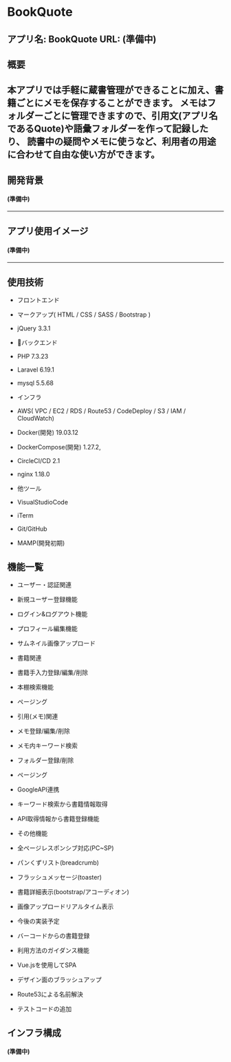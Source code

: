 # BookQuote
アプリ名: BookQuote
URL: (準備中)
---
## 概要
本アプリでは手軽に蔵書管理ができることに加え、書籍ごとにメモを保存することができます。
メモはフォルダーごとに管理できますので、引用文(アプリ名であるQuote)や語彙フォルダーを作って記録したり、
読書中の疑問やメモに使うなど、利用者の用途に合わせて自由な使い方ができます。
---
## 開発背景
#### (準備中)
---
## アプリ使用イメージ
#### (準備中)
---
## 使用技術
* フロントエンド
 * マークアップ( HTML / CSS / SASS / Bootstrap )
 * jQuery 3.3.1

* バックエンド
 * PHP 7.3.23
 * Laravel 6.19.1
 * mysql 5.5.68

* インフラ
 * AWS( VPC / EC2 / RDS / Route53 / CodeDeploy / S3 / IAM / CloudWatch)
 * Docker(開発) 19.03.12
 * DockerCompose(開発) 1.27.2,
 * CircleCI/CD 2.1
 * nginx 1.18.0

* 他ツール
 * VisualStudioCode
 * iTerm
 * Git/GitHub
 * MAMP(開発初期)

## 機能一覧
* ユーザー・認証関連
 * 新規ユーザー登録機能
 * ログイン&ログアウト機能
 * プロフィール編集機能
 * サムネイル画像アップロード　　　

* 書籍関連
 * 書籍手入力登録/編集/削除
 * 本棚検索機能
 * ページング

* 引用(メモ)関連
 * メモ登録/編集/削除
 * メモ内キーワード検索
 * フォルダー登録/削除
 * ページング

* GoogleAPI連携
 * キーワード検索から書籍情報取得
 * API取得情報から書籍登録機能

* その他機能
 * 全ページレスポンシブ対応(PC~SP)
 * パンくずリスト(breadcrumb)
 * フラッシュメッセージ(toaster)
 * 書籍詳細表示(bootstrap/アコーディオン)
 * 画像アップロードリアルタイム表示

* 今後の実装予定
 * バーコードからの書籍登録
 * 利用方法のガイダンス機能
 * Vue.jsを使用してSPA
 * デザイン面のブラッシュアップ
 * Route53による名前解決
 * テストコードの追加


## インフラ構成
#### (準備中)
